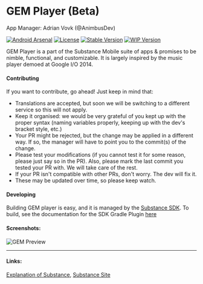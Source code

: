 # GEM Player (Beta)
App Manager: Adrian Vovk (@AnimbusDev)

[![Android Arsenal](https://img.shields.io/badge/Android%20Arsenal-GEM%20Player-brightgreen.svg?style=flat)](http://android-arsenal.com/details/3/2679)
[![License](https://img.shields.io/badge/license-Apache%202-blue.svg)](https://github.com/Substance-Project/GEM/blob/indev/LICENSE.md)
[![Stable Version](https://img.shields.io/badge/stable-0.2.3-orange.svg)](https://github.com/Substance-Project/GEM/tree/stable)
[![WIP Version](https://img.shields.io/badge/indev-0.3.0-yellow.svg)](https://github.com/Substance-Project/GEM/releases)

GEM Player is a part of the Substance Mobile suite of apps & promises to be nimble, functional, and customizable.
It is largely inspired by the music player demoed at Google I/O 2014.

#### Contributing
If you want to contribute, go ahead! Just keep in mind that:
* Translations are accepted, but soon we will be switching to a different service so this will not apply.
* Keep it organised: we would be very grateful of you kept up with the proper syntax (naming variables properly, keeping up with the dev's bracket style, etc.)
* Your PR might be rejected, but the change may be applied in a different way. If so, the manager will have to point you to the commit(s) of the change.
* Please test your modifications (if you cannot test it for some reason, please just say so in the PR). Also, please mark the last commit you tested your PR with. We will take care of the rest.
* If your PR isn't compatible with other PRs, don't worry. The dev will fix it.
* These may be updated over time, so please keep watch.


#### Developing
Building GEM player is easy, and it is managed by the [Substance SDK](https://github.com/SubstanceMobile/SDK).
To build, see the documentation for the SDK Gradle Plugin [here](https://github.com/SubstanceMobile/sdk/tree/master/gradle-plugin/README.md)

#### Screenshots:
![GEM Preview](http://i.imgur.com/d25pxdS.png)

---

#### Links:
[Explanation of Substance](https://github.com/Substance-Project/GEM/wiki/Substance-Open-Source), [Substance Site](https://substanceproject.net)
